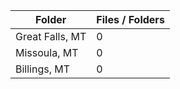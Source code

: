 | Folder          |   Files / Folders |
|-----------------|-------------------|
| Great Falls, MT |                 0 |
| Missoula, MT    |                 0 |
| Billings, MT    |                 0 |